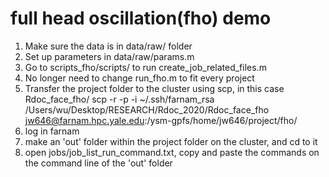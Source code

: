# full head oscillation(fho) demo
1. Make sure the data is in data/raw/ folder
3. Set up parameters in data/raw/params.m
4. Go to scripts_fho/scripts/ to run create_job_related_files.m
5. No longer need to change run_fho.m to fit every project
6. Transfer the project folder to the cluster using scp, in this case Rdoc_face_fho/
scp -r -p -i ~/.ssh/farnam_rsa /Users/wu/Desktop/RESEARCH/Rdoc_2020/Rdoc_face_fho jw646@farnam.hpc.yale.edu:/ysm-gpfs/home/jw646/project/fho/
7. log in farnam
8. make an 'out' folder within the project folder on the cluster, and cd to it
8. open jobs/job_list_run_command.txt, copy and paste the commands on the command line of the 'out' folder
